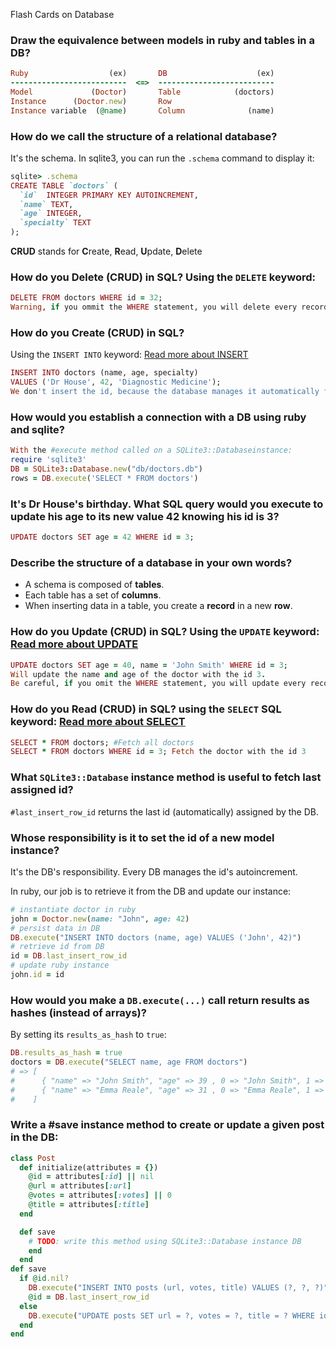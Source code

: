 Flash Cards on Database

### Draw the equivalence between models in ruby and tables in a DB?

```ruby
Ruby                  (ex)       DB                    (ex)
--------------------------  <=>  --------------------------
Model             (Doctor)       Table            (doctors)
Instance      (Doctor.new)       Row
Instance variable  (@name)       Column              (name)
```

### How do we call the structure of a relational database?

It's the schema. In sqlite3, you can run the `.schema` command to display it:

```Ruby
sqlite> .schema
CREATE TABLE `doctors` (
  `id`  INTEGER PRIMARY KEY AUTOINCREMENT,
  `name` TEXT,
  `age` INTEGER,
  `specialty` TEXT
);
```

**CRUD** stands for **C**reate, **R**ead, **U**pdate, **D**elete

### How do you **D**elete (CRU**D**) in SQL? Using the `DELETE` keyword:

```Ruby
DELETE FROM doctors WHERE id = 32;
Warning, if you ommit the WHERE statement, you will delete every record in your table!
```

### How do you **C**reate (**C**RUD) in SQL?

Using the `INSERT INTO` keyword: [Read more about INSERT](http://www.techonthenet.com/sql/insert.php)

```Ruby
INSERT INTO doctors (name, age, specialty)
VALUES ('Dr House', 42, 'Diagnostic Medicine');
We don't insert the id, because the database manages it automatically for us (autoincrement).
```

### How would you establish a connection with a DB using ruby and sqlite?

```Ruby
With the #execute method called on a SQLite3::Databaseinstance:
require 'sqlite3'
DB = SQLite3::Database.new("db/doctors.db")
rows = DB.execute('SELECT * FROM doctors')
```

### It's Dr House's birthday. What SQL query would you execute to update his age to its new value 42 knowing his id is 3?

```ruby
UPDATE doctors SET age = 42 WHERE id = 3;
```

### Describe the structure of a database in your own words?

- A schema is composed of **tables**.
- Each table has a set of **columns**.
- When inserting data in a table, you create a **record** in a new **row**.

### How do you **U**pdate (CR**U**D) in SQL? Using the `UPDATE` keyword:  [Read more about UPDATE](http://www.techonthenet.com/sql/update.php)

```ruby
UPDATE doctors SET age = 40, name = 'John Smith' WHERE id = 3;
Will update the name and age of the doctor with the id 3.
Be careful, if you omit the WHERE statement, you will update every record of table!
```

### How do you **R**ead (C**R**UD) in SQL? using the `SELECT` SQL keyword: [Read more about SELECT](http://www.techonthenet.com/sql/select.php)

```Ruby
SELECT * FROM doctors; #Fetch all doctors
SELECT * FROM doctors WHERE id = 3; Fetch the doctor with the id 3
```

### What `SQLite3::Database` instance method is useful to fetch last assigned id?

`#last_insert_row_id` returns the last id (automatically) assigned by the DB.

### Whose responsibility is it to set the id of a new model instance?

It's the DB's responsibility. Every DB manages the id's autoincrement.

In ruby, our job is to retrieve it from the DB and update our instance:

```Ruby
# instantiate doctor in ruby
john = Doctor.new(name: "John", age: 42)
# persist data in DB
DB.execute("INSERT INTO doctors (name, age) VALUES ('John', 42)")
# retrieve id from DB
id = DB.last_insert_row_id
# update ruby instance
john.id = id
```

### How would you make a `DB.execute(...)` call return results as hashes (instead of arrays)?

By setting its `results_as_hash` to `true`:

```Ruby
DB.results_as_hash = true
doctors = DB.execute("SELECT name, age FROM doctors")
# => [
#      { "name" => "John Smith", "age" => 39 , 0 => "John Smith", 1 => 39 },
#      { "name" => "Emma Reale", "age" => 31 , 0 => "Emma Reale", 1 => 31 }
#    ]
```

### Write a #save instance method to create or update a given post in the DB:

```Ruby
class Post
  def initialize(attributes = {})
    @id = attributes[:id] || nil
    @url = attributes[:url]
    @votes = attributes[:votes] || 0
    @title = attributes[:title]
  end

  def save
    # TODO: write this method using SQLite3::Database instance DB
  	end
  end
def save
  if @id.nil?
    DB.execute("INSERT INTO posts (url, votes, title) VALUES (?, ?, ?)", @url, @votes, @title)
    @id = DB.last_insert_row_id
  else
    DB.execute("UPDATE posts SET url = ?, votes = ?, title = ? WHERE id = ?", @url, @votes, @title, @id)
  end
end
```